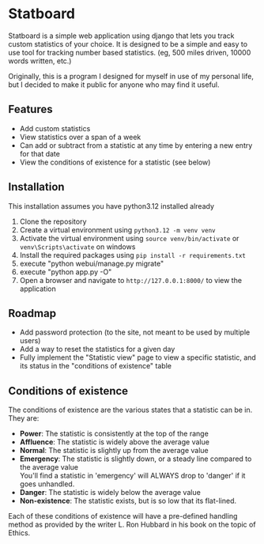 # Statboard
Statboard is a simple web application using django that lets you track custom statistics
of your choice. It is designed to be a simple and easy to use tool for tracking number
based statistics. (eg, 500 miles driven, 10000 words written, etc.)<br>

Originally, this is a program I designed for myself in use of my personal life, but I
decided to make it public for anyone who may find it useful.

## Features
- Add custom statistics
- View statistics over a span of a week
- Can add or subtract from a statistic at any time by entering a new entry for that date
- View the conditions of existence for a statistic (see below)

## Installation
This installation assumes you have python3.12 installed already
1. Clone the repository
2. Create a virtual environment using `python3.12 -m venv venv`
3. Activate the virtual environment using `source venv/bin/activate` or `venv\Scripts\activate` on windows
4. Install the required packages using `pip install -r requirements.txt`
5. execute "python webui/manage.py migrate"
6. execute "python app.py -O"
7. Open a browser and navigate to `http://127.0.0.1:8000/` to view the application

## Roadmap
- Add password protection (to the site, not meant to be used by multiple users)
- Add a way to reset the statistics for a given day
- Fully implement the "Statistic view" page to view a specific statistic, and its
status in the "conditions of existence" table

## Conditions of existence
The conditions of existence are the various states that a statistic can be in.
They are:
- **Power**: The statistic is consistently at the top of the range
- **Affluence**: The statistic is widely above the average value
- **Normal**: The statistic is slightly up from the average value
- **Emergency**: The statistic is slightly down, or a steady line compared to the average value<br>
You'll find a statistic in 'emergency' will ALWAYS drop to 'danger' if it goes unhandled.
- **Danger**: The statistic is widely below the average value
- **Non-existence**: The statistic exists, but is so low that its flat-lined.

Each of these conditions of existence will have a pre-defined handling method
as provided by the writer L. Ron Hubbard in his book on the topic of Ethics.